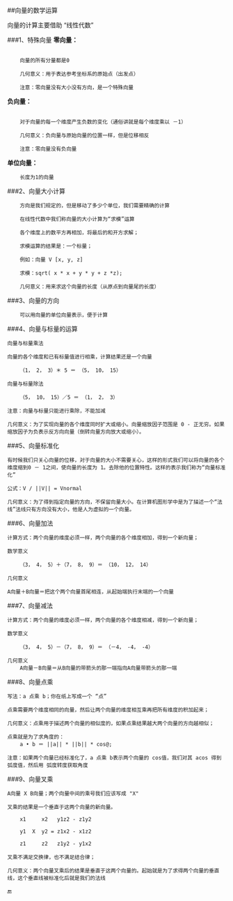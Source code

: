 ##向量的数学运算

向量的计算主要借助 “线性代数”

###1、特殊向量
**零向量：**

```

    向量的所有分量都是0

    几何意义：用于表达参考坐标系的原始点（出发点）

    注意：零向量没有大小没有方向，是一个特殊向量

```

**负向量：**

```

    对于向量的每一个维度产生负数的变化（通俗讲就是每个维度乘以 －1）

    几何意义：负向量与原始向量的位置一样，但是位移相反

    注意：零向量没有负向量

```

**单位向量：**


```
    长度为1的向量
```

###2、向量大小计算
```
    方向是我们规定的，但是移动了多少个单位，我们需要精确的计算

    在线性代数中我们称向量的大小计算为“求模”运算

    各个维度上的数平方再相加，将最后的和开方求解；

    求模运算的结果是：一个标量；

    例如：向量 V [x, y, z]

    求模：sqrt( x * x + y * y + z *z);

    几何意义：用来求这个向量的长度（从原点到向量尾的长度）
```

###3、向量的方向
```
    可以用向量的单位向量表示，便于计算
```

###4、向量与标量的运算

    向量与标量乘法

    向量的各个维度和已有标量值进行相乘，计算结果还是一个向量

        （1， 2， 3）＊ 5 ＝ （5， 10， 15）

    向量与标量除法

        （5， 10， 15）／5 ＝ （1， 2， 3）

    注意：向量与标量只能进行乘除，不能加减

    几何意义：为了实现向量的各个维度同时扩大或缩小。向量缩放因子范围是 0 - 正无穷。如果缩放因子为负表示反方向向量（倒转向量方向放大或缩小）。


###5、向量标准化

    有时候我们只关心向量的位移，对于向量的大小不需要关心，这样的形式我们可以将向量的各个维度缩到0 － 1之间，使向量的长度为 1。去除他的位置特性。这样的表示我们称为“向量标准化”

    公式：V / ||V|| = Vnormal

    几何意义：为了得到指定向量的方向，不保留向量大小。在计算机图形学中是为了描述一个“法线”法线只有方向没有大小，他是人为虚拟的一个向量。


###6、向量加法

    计算方式：两个向量的维度必须一样，两个向量的各个维度相加，得到一个新向量；

    数学意义

        （3， 4， 5）＋（7， 8， 9）＝ （10， 12， 14）

    几何意义

    A向量＋B向量＝把这个两个向量首尾相连，从起始端执行末端的一个向量

###7、向量减法

    计算方式：两个向量的维度必须一样，两个向量的各个维度相减，得到一个新向量；

    数学意义

        （3， 4， 5）－（7， 8， 9）＝ （－4， -4， -4）

    几何意义
        A向量－B向量＝从B向量的带箭头的那一端指向A向量带箭头的那一端

###8、向量点乘

    写法：a 点乘 b；你在纸上写成一个 “点”

    点乘需要两个维度相同的向量，然后让两个向量的维度相互乘再把所有维度的积加起来；

    几何意义：点乘用于描述两个向量的相似度的，如果点乘结果越大两个向量的方向越相似；

    点乘就是为了求角度的：
        a • b ＝ ||a|| * ||b|| * cos@;

    注意：如果两个向量已经标准化了，a 点乘 b表示两个向量的 cos值，我们对其 acos 得到弧度值，然后用 弧度转度获取角度

###9、向量叉乘

    A向量 X B向量；两个向量中间的乘号我们应该写成 "X"

    叉乘的结果是一个垂直于这两个向量的新向量。

        x1     x2   y1z2 - z1y2

        y1  X  y2 = z1x2 - x1z2

        z1     z2   z1y2 - y1x2

    叉乘不满足交换律，也不满足结合律；

    几何意义：两个向量叉乘后的结果是垂直于这两个向量的。起始就是为了求得两个向量的垂直线，这个垂直线被标准化后就是我们的法线


🔚


